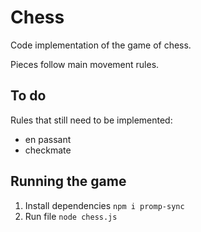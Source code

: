 # Chess

Code implementation of the game of chess.

Pieces follow main movement rules.

## To do
Rules that still need to be implemented:
- en passant
- checkmate
  
## Running the game
1. Install dependencies `npm i promp-sync`
2. Run file `node chess.js`
